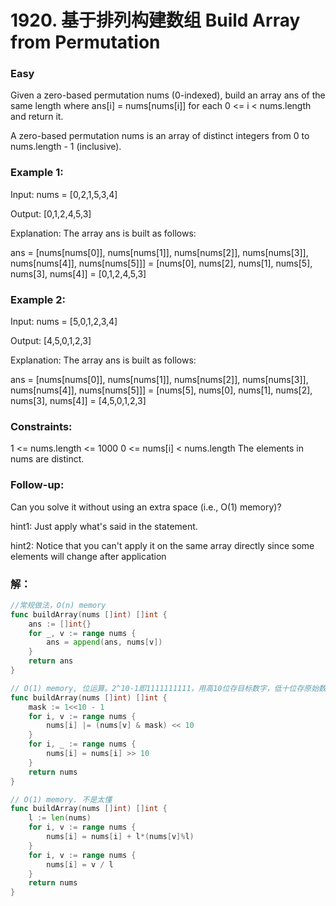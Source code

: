 # 1920. 基于排列构建数组 Build Array from Permutation

### Easy

Given a zero-based permutation nums (0-indexed), build an array ans of the same length where ans[i] = nums[nums[i]] for each 0 <= i < nums.length and return it.

A zero-based permutation nums is an array of distinct integers from 0 to nums.length - 1 (inclusive).


### Example 1:
Input: nums = [0,2,1,5,3,4]

Output: [0,1,2,4,5,3]

Explanation: The array ans is built as follows: 

ans = [nums[nums[0]], nums[nums[1]], nums[nums[2]], nums[nums[3]], nums[nums[4]], nums[nums[5]]]
    = [nums[0], nums[2], nums[1], nums[5], nums[3], nums[4]]
    = [0,1,2,4,5,3]

### Example 2:
Input: nums = [5,0,1,2,3,4]

Output: [4,5,0,1,2,3]

Explanation: The array ans is built as follows:

ans = [nums[nums[0]], nums[nums[1]], nums[nums[2]], nums[nums[3]], nums[nums[4]], nums[nums[5]]]
    = [nums[5], nums[0], nums[1], nums[2], nums[3], nums[4]]
    = [4,5,0,1,2,3]
 

### Constraints:

1 <= nums.length <= 1000
0 <= nums[i] < nums.length
The elements in nums are distinct.
 
### Follow-up: 
Can you solve it without using an extra space (i.e., O(1) memory)?

hint1: Just apply what's said in the statement.

hint2: Notice that you can't apply it on the same array directly since some elements will change after application

### 解：

```go
//常规做法，O(n) memory 
func buildArray(nums []int) []int {
    ans := []int{}
    for _, v := range nums {
        ans = append(ans, nums[v])
    }
    return ans
}
```

```go
// O(1) memory, 位运算。2^10-1即1111111111，用高10位存目标数字，低十位存原始数据。
func buildArray(nums []int) []int {
    mask := 1<<10 - 1
    for i, v := range nums {
        nums[i] |= (nums[v] & mask) << 10
    }
    for i, _ := range nums {
        nums[i] = nums[i] >> 10
    }
    return nums
}

// O(1) memory. 不是太懂 
func buildArray(nums []int) []int {
    l := len(nums)
    for i, v := range nums {
        nums[i] = nums[i] + l*(nums[v]%l)
    }
    for i, v := range nums {
        nums[i] = v / l
    }
    return nums
}
```